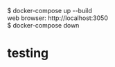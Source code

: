 $ docker-compose up --build <br>
web browser: http://localhost:3050 <br>
$ docker-compose down

# testing
